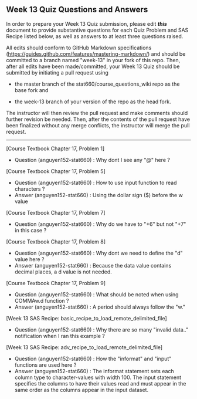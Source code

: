 
## Week 13 Quiz Questions and Answers

In order to prepare your Week 13 Quiz submission, please edit ***this*** document to provide substantive questions for each Quiz Problem and SAS Recipe listed below, as well as answers to at least three questions raised.

All edits should conform to GitHub Markdown specifications (https://guides.github.com/features/mastering-markdown/) and should be committed to a branch named "week-13" in your fork of this repo. Then, after all edits have been made/committed, your Week 13 Quiz should be submitted by initiating a pull request using

- the master branch of the stat660/course_questions_wiki repo as the base fork and

- the week-13 branch of your version of the repo as the head fork.

The instructor will then review the pull request and make comments should further revision be needed. Then, after the contents of the pull request have been finalized without any merge conflicts, the instructor will merge the pull request.



********************************************************************************



[Course Textbook Chapter 17, Problem 1]
- Question (anguyen152-stat660) : Why dont I see any "@" here ? 



[Course Textbook Chapter 17, Problem 5]
- Question (anguyen152-stat660) : How to use input function to read characters ? 
- Answer (anguyen152-stat660) : Using the dollar sign ($) before the w value 



[Course Textbook Chapter 17, Problem 7]
- Question (anguyen152-stat660) : Why do we have to "+6" but not "+7" in this case ? 



[Course Textbook Chapter 17, Problem 8]
- Question (anguyen152-stat660) : Why dont we need to define the "d" value here ? 
- Answer (anguyen152-stat660) : Because the data value contains decimal places, a d value is not needed.



[Course Textbook Chapter 17, Problem 9]
- Question (anguyen152-stat660) : What should be noted when using COMMAw.d function ? 
- Answer (anguyen152-stat660) : A period should always follow the "w."



[Week 13 SAS Recipe: basic_recipe_to_load_remote_delimited_file]
- Question (anguyen152-stat660) : Why there are so many "invalid data.." notification when I ran this example ? 



[Week 13 SAS Recipe: adv_recipe_to_load_remote_delimited_file]
- Question (anguyen152-stat660) : How the "informat" and "input" functions are used here ? 
- Answer (anguyen152-stat660) : The informat statement sets each column type to character-values with width 100.  The input statement specifies the columns to have their values read and
must appear in the same order as the columns appear in the input dataset.


